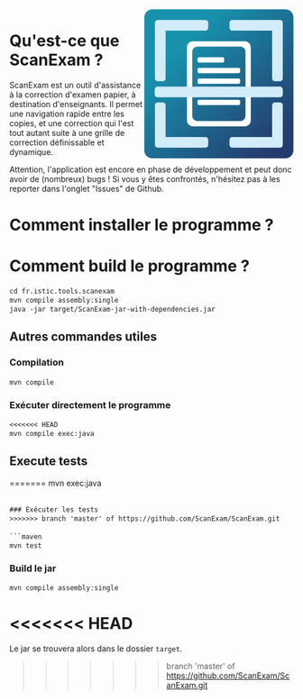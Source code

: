 <img align="right" src="https://github.com/ScanExam/ScanExam/blob/master/fr.istic.tools.scanexam/src/main/resources/logo.png?raw=true">

# Qu'est-ce que ScanExam ?

ScanExam est un outil d'assistance à la correction d'examen papier, à destination d'enseignants.
Il permet une navigation rapide entre les copies, et une correction qui l'est tout autant suite à une grille de correction définissable et dynamique.


Attention, l'application est encore en phase de développement et peut donc avoir de (nombreux) bugs ! Si vous y êtes confrontés, n'hésitez pas à les reporter dans
l'onglet "Issues" de Github.

# Comment installer le programme ?

# Comment build le programme ?

```
cd fr.istic.tools.scanexam
mvn compile assembly:single
java -jar target/ScanExam-jar-with-dependencies.jar
```

## Autres commandes utiles

### Compilation

```maven
mvn compile
```

### Exécuter directement le programme

```maven
<<<<<<< HEAD
mvn compile exec:java
```

## Execute tests
=======
mvn exec:java
```

### Exécuter les tests
>>>>>>> branch 'master' of https://github.com/ScanExam/ScanExam.git

```maven
mvn test
```

### Build le jar

```maven
mvn compile assembly:single
```
<<<<<<< HEAD
=======
Le jar se trouvera alors dans le dossier ``target``.
>>>>>>> branch 'master' of https://github.com/ScanExam/ScanExam.git
